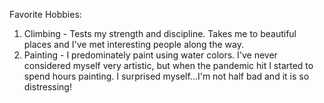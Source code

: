 Favorite Hobbies:
  1. Climbing - Tests my strength and discipline. Takes me to beautiful places and I've met interesting people along the way.
  2. Painting - I predominately paint using water colors. I've never considered myself very artistic, but when the pandemic hit I started to spend hours painting. I surprised myself...I'm not half bad and it is so distressing!
